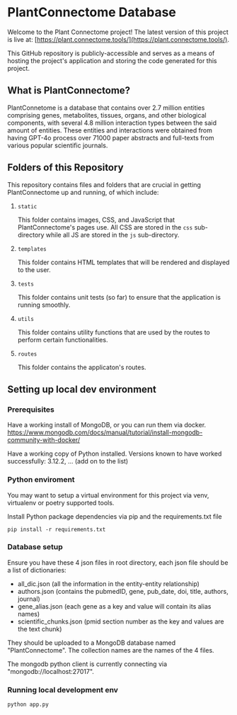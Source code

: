 # PlantConnectome Database

Welcome to the Plant Connectome project!  The latest version of this project is live at: [https://plant.connectome.tools/](https://plant.connectome.tools/).

This GitHub repository is publicly-accessible and serves as a means of hosting the project's application and storing the code generated for this project.

## What is PlantConnectome?

PlantConnetome is a database that contains over 2.7 million entities comprising genes, metabolites, tissues, organs, and other biological components, with several 4.8 million interaction types between the said amount of entities.  These entities and interactions were obtained from having GPT-4o process over 71000 paper abstracts and full-texts from various popular scientific journals.

## Folders of this Repository

This repository contains files and folders that are crucial in getting PlantConnectome up and running, of which include:

1.  `static`

    This folder contains images, CSS, and JavaScript that PlantConnectome's pages use.  All CSS are stored in the `css` sub-directory while all JS are stored in the `js` sub-directory.

2.  `templates`

    This folder contains HTML templates that will be rendered and displayed to the user.

3.  `tests`

    This folder contains unit tests (so far) to ensure that the application is running smoothly.

4.  `utils`

    This folder contains utility functions that are used by the routes to perform certain functionalities.

5.  `routes`

    This folder contains the applicaton's routes.


## Setting up local dev environment

### Prerequisites

Have a working install of MongoDB, or you can run them via docker. https://www.mongodb.com/docs/manual/tutorial/install-mongodb-community-with-docker/

Have a working copy of Python installed. Versions known to have worked successfully: 3.12.2, ... (add on to the list)

### Python enviroment

You may want to setup a virtual environment for this project via venv, virtualenv or poetry supported tools.

Install Python package dependencies via pip and the requirements.txt file

```
pip install -r requirements.txt
```

### Database setup

Ensure you have these 4 json files in root directory, each json file should be a list of dictionaries:

- all_dic.json (all the information in the entity-entity relationship)
- authors.json (contains the pubmedID, gene, pub_date, doi, title, authors, journal)
- gene_alias.json (each gene as a key and value will contain its alias names)
- scientific_chunks.json (pmid section number as the key and values are the text chunk)

They should be uploaded to a MongoDB database named "PlantConnectome". The collection names are the names of the 4 files.

The mongodb python client is currently connecting via "mongodb://localhost:27017".


### Running local development env

```
python app.py
```
